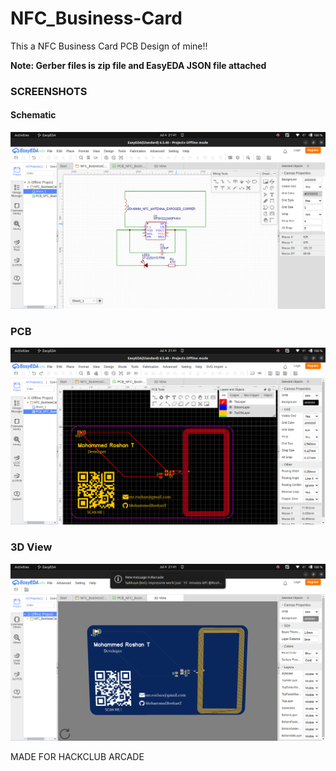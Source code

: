 # NFC_Business-Card

This a NFC Business Card PCB Design of mine!!

**Note: Gerber files is zip file and EasyEDA JSON file attached**

### SCREENSHOTS

#### Schematic
<img src= "https://github.com/MohammedRoshanT/NFC_Business-Card/blob/master/Schematic.png">

### PCB
<img src = "https://github.com/MohammedRoshanT/NFC_Business-Card/blob/master/PCB.png">

### 3D View
<img src="https://github.com/MohammedRoshanT/NFC_Business-Card/blob/master/PCB-3D.png">



 MADE FOR HACKCLUB ARCADE

